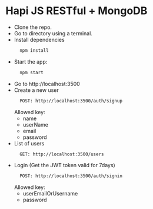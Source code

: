 # Hapi JS RESTful + MongoDB
- Clone the repo.
- Go to directory using a terminal.
- Install dependencies
  ```bash
    npm install
  ```
- Start the app:
  ```bash
    npm start
  ```
- Go to http://localhost:3500
- Create a new user
  ```bash
    POST: http://localhost:3500/auth/signup
  ```
  Allowed key:
  - name
  - userName
  - email
  - password
- List of users
  ```bash
    GET: http://localhost:3500/users
  ```
- Login (Get the JWT token valid for 7days)
  ```bash
    POST: http://localhost:3500/auth/signin
  ```
  Allowed key:
  - userEmailOrUsername
  - password